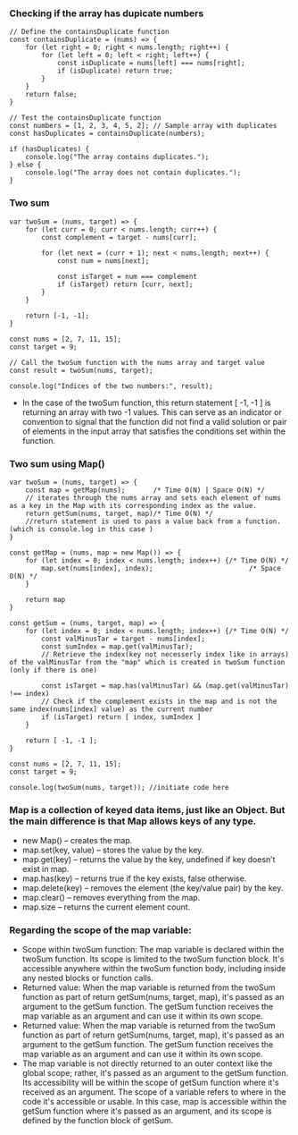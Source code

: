 ### Checking if the array has dupicate numbers
```
// Define the containsDuplicate function
const containsDuplicate = (nums) => {
    for (let right = 0; right < nums.length; right++) {
        for (let left = 0; left < right; left++) {
            const isDuplicate = nums[left] === nums[right];
            if (isDuplicate) return true;
        }
    }
    return false;
}

// Test the containsDuplicate function
const numbers = [1, 2, 3, 4, 5, 2]; // Sample array with duplicates
const hasDuplicates = containsDuplicate(numbers);

if (hasDuplicates) {
    console.log("The array contains duplicates.");
} else {
    console.log("The array does not contain duplicates.");
}
```
### Two sum
```
var twoSum = (nums, target) => {
    for (let curr = 0; curr < nums.length; curr++) {
        const complement = target - nums[curr];

        for (let next = (curr + 1); next < nums.length; next++) {
            const num = nums[next];

            const isTarget = num === complement
            if (isTarget) return [curr, next];
        }
    }

    return [-1, -1];
}

const nums = [2, 7, 11, 15];
const target = 9;

// Call the twoSum function with the nums array and target value
const result = twoSum(nums, target);

console.log("Indices of the two numbers:", result);

```
* In the case of the twoSum function, this return statement [ -1, -1 ] is returning an array with two -1 values. This can serve as an indicator or convention to signal that the function did not find a valid solution or pair of elements in the input array that satisfies the conditions set within the function.
### Two sum using Map()
```
var twoSum = (nums, target) => {
    const map = getMap(nums);       /* Time O(N) | Space O(N) */
    // iterates through the nums array and sets each element of nums as a key in the Map with its corresponding index as the value.
    return getSum(nums, target, map)/* Time O(N) */
    //return statement is used to pass a value back from a function.(which is console.log in this case )
}

const getMap = (nums, map = new Map()) => {
    for (let index = 0; index < nums.length; index++) {/* Time O(N) */
        map.set(nums[index], index);                        /* Space O(N) */
    }

    return map
}

const getSum = (nums, target, map) => {
    for (let index = 0; index < nums.length; index++) {/* Time O(N) */
        const valMinusTar = target - nums[index];
        const sumIndex = map.get(valMinusTar);
        // Retrieve the index(key not necesserly index like in arrays) of the valMinusTar from the "map" which is created in twoSum function (only if there is one)

        const isTarget = map.has(valMinusTar) && (map.get(valMinusTar) !== index)
        // Check if the complement exists in the map and is not the same index(nums[index] value) as the current number
        if (isTarget) return [ index, sumIndex ]
    }

    return [ -1, -1 ];
}

const nums = [2, 7, 11, 15];
const target = 9;

console.log(twoSum(nums, target)); //initiate code here

```
### Map is a collection of keyed data items, just like an Object. But the main difference is that Map allows keys of any type.
* new Map() – creates the map.
* map.set(key, value) – stores the value by the key.
* map.get(key) – returns the value by the key, undefined if key doesn’t exist in map.
* map.has(key) – returns true if the key exists, false otherwise.
* map.delete(key) – removes the element (the key/value pair) by the key.
* map.clear() – removes everything from the map.
* map.size – returns the current element count.
### Regarding the scope of the map variable:
* Scope within twoSum function:
The map variable is declared within the twoSum function. Its scope is limited to the twoSum function block. It's accessible anywhere within the twoSum function body, including inside any nested blocks or function calls.
* Returned value:
When the map variable is returned from the twoSum function as part of return getSum(nums, target, map), it's passed as an argument to the getSum function.
The getSum function receives the map variable as an argument and can use it within its own scope.
* Returned value:
When the map variable is returned from the twoSum function as part of return getSum(nums, target, map), it's passed as an argument to the getSum function.
The getSum function receives the map variable as an argument and can use it within its own scope.
* The map variable is not directly returned to an outer context like the global scope; rather, it's passed as an argument to the getSum function. Its accessibility will be within the scope of getSum function where it's received as an argument. The scope of a variable refers to where in the code it's accessible or usable. In this case, map is accessible within the getSum function where it's passed as an argument, and its scope is defined by the function block of getSum.
